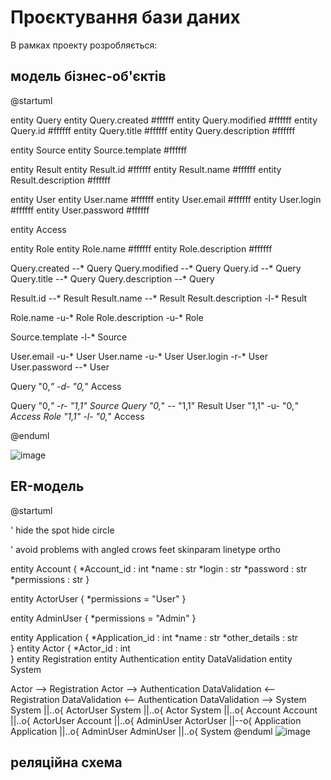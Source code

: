 # Проєктування бази даних

В рамках проекту розробляється: 
## модель бізнес-об'єктів 

@startuml

entity Query
entity Query.created #ffffff
entity Query.modified #ffffff
entity Query.id #ffffff
entity Query.title #ffffff
entity Query.description #ffffff

entity Source
entity Source.template #ffffff

entity Result
entity Result.id #ffffff
entity Result.name #ffffff
entity Result.description #ffffff

entity User
entity User.name #ffffff
entity User.email #ffffff
entity User.login #ffffff
entity User.password #ffffff

entity Access

entity Role
entity Role.name #ffffff
entity Role.description #ffffff

Query.created --* Query
Query.modified --* Query
Query.id --* Query
Query.title --* Query
Query.description --* Query

Result.id --* Result
Result.name --* Result
Result.description -l-* Result

Role.name -u-* Role
Role.description -u-* Role

Source.template -l-* Source

User.email -u-* User
User.name -u-* User
User.login -r-* User
User.password --* User

Query "0,*" -d- "0,*" Access

Query "0,*" -r- "1,1" Source
Query "0,*" -- "1,1" Result
User "1,1" -u- "0,*" Access
Role "1,1" -l- "0,*" Access

@enduml

![image](https://user-images.githubusercontent.com/99608245/168498572-dcc34696-db52-49cb-a1c3-c5c86c30c88e.png)

## ER-модель

@startuml

' hide the spot
hide circle

' avoid problems with angled crows feet
skinparam linetype ortho

entity Account {
  *Account_id : int
  *name : str
  *login : str
  *password : str
  *permissions : str
}

entity ActorUser {
  *permissions = "User"
}

entity AdminUser {
  *permissions = "Admin"
}

entity Application {
  *Application_id : int
  *name : str
  *other_details : str  
}
entity Actor {
  *Actor_id : int  
}
entity Registration
entity Authentication
entity DataValidation
entity System

Actor --> Registration
Actor --> Authentication
DataValidation <-- Registration
DataValidation <-- Authentication
DataValidation --> System 
System ||..o{ ActorUser 
System ||..o{ Actor 
System ||..o{ Account
Account ||..o{ ActorUser 
Account ||..o{ AdminUser 
ActorUser ||--o{ Application
Application ||..o{ AdminUser
AdminUser ||..o{ System
@enduml
![image](https://user-images.githubusercontent.com/98806855/167298226-41e9e1c0-2a8a-4e55-a42f-ecc08883b8c0.png)
## реляційна схема

